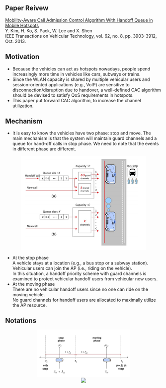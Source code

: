 Paper Reivew   
---
[Mobility-Aware Call Admission Control Algorithm With Handoff Queue in Mobile Hotspots](https://ieeexplore.ieee.org/stamp/stamp.jsp?tp=&arnumber=6457513)    
Y. Kim, H. Ko, S. Pack, W. Lee and X. Shen  
IEEE Transactions on Vehicular Technology, vol. 62, no. 8, pp. 3903-3912, Oct. 2013.   

Motivation
---
* Because the vehicles can act as hotspots nowadays, people spend increasingly more time in vehicles like cars, subways or trains. 
* Since the WLAN capacity is shared by multiple vehicular users and session-oriented applications (e.g., VoIP) are sensitive to disconnection/disruption due to handover, a well-defined CAC algorithm should be devised to satisfy QoS requirements in hotspots. 
* This paper put forward CAC algorithm, to increase the channel utilization.

Mechanism
---
* It is easy to know the vehicles have two phase: stop and move. The main mechanism is that
the system will maintain guard channels and a queue for hand-off calls in stop phase. We need
to note that the events in different phase are different.

<div align=center> <img src="https://github.com/AvisChiu/IEEE_TVT_2013/blob/master/paper%20figure/two%20phase.png" width="400"/></div>

* At the stop phase   
A vehicle stays at a location (e.g., a bus stop or a subway station).   
Vehicular users can join the AP (i.e., riding on the vehicle).   
In this situation, a handoff priority scheme with guard channels is examined to protect vehicular handoff users from vehicular new users.   
* At the moving phase   
There are no vehicular handoff users since no one can ride on the moving vehicle.    
No guard channels for handoff users are allocated to maximally utilize the AP resource. 

Notations
---
<div align=center> <img src="https://github.com/AvisChiu/IEEE_TVT_2013/blob/master/paper%20figure/notation.png" width="300"/></div>
<div align=center> <img src="]https://github.com/AvisChiu/IEEE_TVT_2013/blob/master/paper%20figure/notations.png" width="300"/></div>

